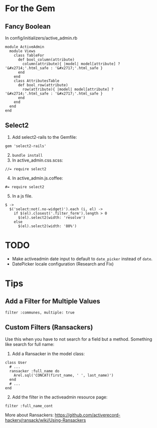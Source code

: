 # For the Gem

## Fancy Boolean

In config/initializers/active_admin.rb

```
module ActiveAdmin
  module Views
    class TableFor
      def bool_column(attribute)
        column(attribute){ |model| model[attribute] ? '&#x2714;'.html_safe : '&#x2717;'.html_safe }
      end
    end
    class AttributesTable
      def bool_row(attribute)
        row(attribute){ |model| model[attribute] ? '&#x2714;'.html_safe : '&#x2717;'.html_safe }
      end
    end
  end
end
```

## Select2

1. Add select2-rails to the Gemfile:

```
gem 'select2-rails'
```

2. `bundle install`
3. In active_admin.css.scss:

```
//= require select2
```

4. In active_admin.js.coffee:

```
#= require select2
```

5. In a js file.

```
$ ->
  $('select:not(.no-widget)').each (i, el) ->
    if $(el).closest('.filter_form').length > 0
      $(el).select2(width: 'resolve')
    else
      $(el).select2(width: '80%')
```

# TODO
- Make activeadmin date input to default to `date_picker` instead of `date`.
- DatePicker locale configuration (Research and Fix)

# Tips

## Add a Filter for Multiple Values

```
filter :communes, multiple: true
```

## Custom Filters (Ransackers)

Use this when you have to not search for a field but a method. Something like search for full name:

1. Add a Ransacker in the model class:
```
class User
  # ...
  ransacker :full_name do
    Arel.sql('CONCAT(first_name, ' ', last_name)')
  end
  # ...
end
```

2. Add the filter in the activeadmin resource page:

```
filter :full_name_cont
```

More about Ransackers: <https://github.com/activerecord-hackery/ransack/wiki/Using-Ransackers>
